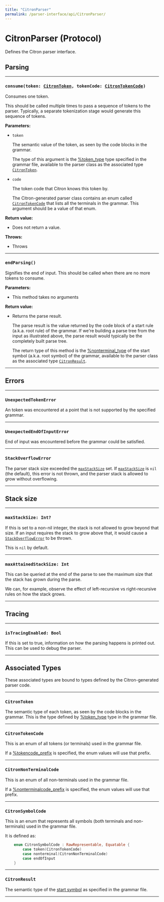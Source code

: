 ```yaml
---
title: "CitronParser"
permalink: /parser-interface/api/CitronParser/
---
```


# CitronParser (Protocol)

Defines the Citron parser interface.

## Parsing

---

### `consume(token: `[`CitronToken`]`, tokenCode: `[`CitronTokenCode`]`)`

Consumes one token.

This should be called multiple times to pass a sequence of tokens to the
parser. Typically, a separate tokenization stage would generate this
sequence of tokens.

**Parameters:**

  - `token`

    The semantic value of the token, as seen by the code blocks in the grammar.
    
    The type of this argument is the
    [%token_type](/citron/grammar-file/#token_type) type specified in
    the grammar file, available to the parser class as the associated
    type [`CitronToken`].

  - `code`
  
    The token code that Citron knows this token by.
    
    The Citron-generated parser class contains an enum called
    [`CitronTokenCode`] that lists all the terminals in the grammar.
    This argument should be a value of that enum.

**Return value:**

  - Does not return a value.

**Throws:**

  - Throws

---

### `endParsing()`

Signifies the end of input. This should be called when there are no more
tokens to consume.

**Parameters:**

  - This method takes no arguments
  
**Return value:**

  - Returns the parse result.
  
    The parse result is the value returned by the code block of a start
    rule (a.k.a. root rule) of the grammar.  If we're building a parse
    tree from the input as illustrated above, the parse result would
    typically be the completely built parse tree.

    The return type of this method is the
    [%nonterminal_type](/citron/grammar-file/#nonterminal_type) of the
    start symbol (a.k.a. root symbol) of the grammar, available to the
    parser class as the associated type [`CitronResult`].

---

## Errors

---
### `UnexpectedTokenError`

An token was encountered at a point that is not supported by the
specified grammar.

---

### `UnexpectedEndOfInputError`

End of input was encountered before the grammar could be satisfied.

---

### `StackOverflowError`

The parser stack size exceeded the [`maxStackSize`] set. If
[`maxStackSize`] is `nil` (the default), this error is not thrown,
and the parser stack is allowed to grow without overflowing.

---

## Stack size

---

### `maxStackSize: Int?`

If this is set to a non-nil integer, the stack is not allowed to grow
beyond that size. If an input requires the stack to grow above that, it
would cause a [`StackOverflowError`] to be thrown.

This is `nil` by default.

---

### `maxAttainedStackSize: Int`

This can be queried at the end of the parse to see the maximum size that
the stack has grown during the parse.

We can, for example, observe the effect of left-recursive vs
right-recursive rules on how the stack grows.

---

[`StackOverflowError`]: #stackoverflowerror
[`maxStackSize`]: #maxstacksize

## Tracing

---

### `isTracingEnabled: Bool`

If this is set to true, information on how the parsing happens is
printed out. This can be used to debug the parser.

---

## Associated Types

These associated types are bound to types defined by the
Citron-generated parser code.

---

### `CitronToken`

The semantic type of each token, as seen by the code blocks in the grammar.
This is the type defined by [%token_type](/citron/grammar-file/#token_type) type in
the grammar file.

---

### `CitronTokenCode`

This is an enum of all tokens (or terminals) used in the grammar file.

If a [%tokencode_prefix](/citron/grammar-file/#tokencode_prefix) is
specified, the enum values will use that prefix.

---

### `CitronNonTerminalCode`

This is an enum of all non-terminals used in the grammar file.

If a [%nonterminalcode_prefix](/citron/grammar-file/#nonterminalcode_prefix) is
specified, the enum values will use that prefix.

---

### `CitronSymbolCode`

This is an enum that represents all symbols (both terminals and
non-terminals) used in the grammar file.

It is defined as:

~~~ Swift
    enum CitronSymbolCode : RawRepresentable, Equatable {
        case token(CitronTokenCode)
        case nonterminal(CitronNonTerminalCode)
        case endOfInput
    }
~~~

---

### `CitronResult`

The semantic type of the [start
symbol](/citron/grammar-file/#start_symbol) as specified in the grammar
file.

---

[`CitronToken`]: #citrontoken
[`CitronTokenCode`]: #citrontokencode
[`CitronResult`]: #citronresult

